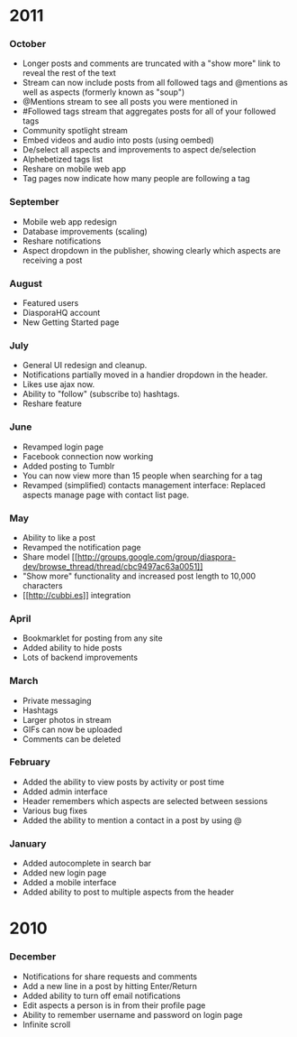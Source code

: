 # 2011

### October
* Longer posts and comments are truncated with a "show more" link to reveal the rest of the text
* Stream can now include posts from all followed tags and @mentions as well as aspects (formerly known as "soup")
* @Mentions stream to see all posts you were mentioned in
* #Followed tags stream that aggregates posts for all of your followed tags
* Community spotlight stream
* Embed videos and audio into posts (using oembed)
* De/select all aspects and improvements to aspect de/selection
* Alphebetized tags list
* Reshare on mobile web app
* Tag pages now indicate how many people are following a tag

### September
* Mobile web app redesign
* Database improvements (scaling)
* Reshare notifications
* Aspect dropdown in the publisher, showing clearly which aspects are receiving a post

### August

* Featured users
* DiasporaHQ account
* New Getting Started page

### July

* General UI redesign and cleanup.
* Notifications partially moved in a handier dropdown in the header.
* Likes use ajax now.
* Ability to "follow" (subscribe to) hashtags.
* Reshare feature

### June

* Revamped login page
* Facebook connection now working
* Added posting to Tumblr
* You can now view more than 15 people when searching for a tag
* Revamped (simplified) contacts management interface: Replaced aspects manage page with contact list page.

### May

* Ability to like a post
* Revamped the notification page
* Share model [[http://groups.google.com/group/diaspora-dev/browse_thread/thread/cbc9497ac63a0051]]
* "Show more" functionality and increased post length to 10,000 characters
* [[http://cubbi.es]] integration

### April

* Bookmarklet for posting from any site
* Added ability to hide posts
* Lots of backend improvements

### March

* Private messaging
* Hashtags
* Larger photos in stream
* GIFs can now be uploaded
* Comments can be deleted

### February

* Added the ability to view posts by activity or post time
* Added admin interface
* Header remembers which aspects are selected between sessions
* Various bug fixes
* Added the ability to mention a contact in a post by using @ 

### January

* Added autocomplete in search bar
* Added new login page
* Added a mobile interface
* Added ability to post to multiple aspects from the header

# 2010

### December

* Notifications for share requests and comments 
* Add a new line in a post by hitting Enter/Return
* Added ability to turn off email notifications
* Edit aspects a person is in from their profile page
* Ability to remember username and password on login page
* Infinite scroll